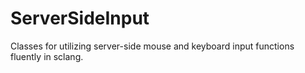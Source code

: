 # ServerSideInput
Classes for utilizing server-side mouse and keyboard input functions fluently in sclang.
